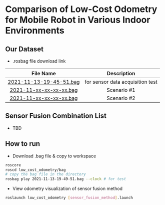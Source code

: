 # Comparison of Low-Cost Odometry for Mobile Robot in Various Indoor Environments

## Our Dataset

- .rosbag file download link

| File Name | Description |
|:---------:|:-----------:|
| [2021-11-13-19-45-51.bag](https://drive.google.com/file/d/1A_lgDory2tU7COJQypWiKVzKj4QV_qGF/view)| for sensor data acquisition test |
| [2021-11-xx-xx-xx-xx.bag](https://TBD) | Scenario #1 |
| [2021-11-xx-xx-xx-xx.bag](https://TBD) | Scenario #2 |

## Sensor Fusion Combination List

- TBD

## How to run

- Download .bag file & copy to workspace

```bash
roscore
roscd low_cost_odometry/bag
# copy the bag file in the directory
rosbag play 2021-11-13-19-49-51.bag --clock # for test
```

- View odometry visualization of sensor fusion method

```bash
roslaunch low_cost_odometry [sensor_fusion_method].launch
```
